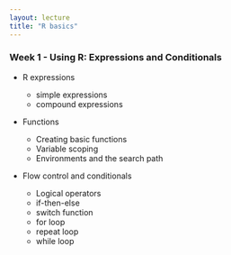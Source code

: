 ```yaml
---
layout: lecture
title: "R basics"
---
```


### Week 1 - Using R: Expressions and Conditionals

- R expressions
	+ simple expressions
	+ compound expressions

- Functions
	+ Creating basic functions
	+ Variable scoping
	+ Environments and the search path

- Flow control and conditionals
	+ Logical operators
	+ if-then-else
	+ switch function
	+ for loop
	+ repeat loop
	+ while loop

